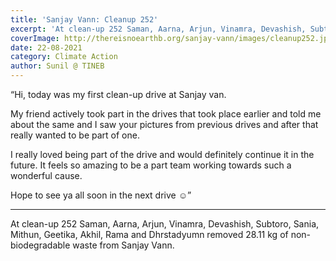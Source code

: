```yaml
---
title: 'Sanjay Vann: Cleanup 252'
excerpt: 'At clean-up 252 Saman, Aarna, Arjun, Vinamra, Devashish, Subtoro, Sania, Mithun, Geetika, Akhil, Rama and Dhrstadyumn removed 28.11 kg of non-biodegradable waste from Sanjay Vann.'
coverImage: http://thereisnoearthb.org/sanjay-vann/images/cleanup252.jpg
date: 22-08-2021
category: Climate Action
author: Sunil @ TINEB
---
```


<p class="text-xl text-left">“Hi, today was my first clean-up drive at Sanjay van.</p>


<p>My friend actively took part in the drives that took place earlier and told me about the same and I saw your pictures from previous drives and after that really wanted to be part of one.</p><p>I really loved being part of the drive and would definitely continue it in the future. It feels so amazing to be a part team working towards such a wonderful cause.</p>
<p>Hope to see ya all soon in the next drive ☺️”</p>

<hr />
<p>At clean-up 252 Saman, Aarna, Arjun, Vinamra, Devashish, Subtoro, Sania, Mithun, Geetika, Akhil, Rama and Dhrstadyumn removed 28.11 kg of non-biodegradable waste from Sanjay Vann.</p>
